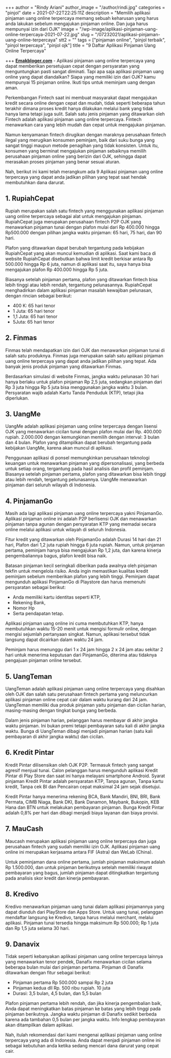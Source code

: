 +++
author = "Rindy Ariani"
author_image = "/author/rindi.jpg"
categories = "pinjol"
date = 2021-07-22T22:25:11Z
description = "Memilih aplikasi pinjaman uang online terpercaya memang sebuah keharusan yang harus anda lakukan sebelum mengajukan pinjaman online. Dan juga harus mempunyai izin dari OJK"
image = "/wp-image/aplikasi-pinjaman-uang-online-terpercaya-2021-07-22.jpg"
slug = "/07232021/aplikasi-pinjaman-uang-online-terpercaya"
stt2 = ""
tags = ["pinjaman online", "pinjol terbaik", "pinjol terpercaya", "pinjol ojk"]
title = "9 Daftar Aplikasi Pinjaman Uang Online Terpercaya"

+++
[**Emakbloger.com**](/) - Aplikasi pinjaman uang online terpercaya yang dapat memberikan persetujuan cepat dengan persyaratan yang menguntungkan pasti sangat diminati. Tapi apa saja aplikasi pinjaman uang online yang dapat diandalkan? Siapa yang memiliki izin dari OJK? kamu mempunyai 15 pinjaman online. Ikuti tips untuk meminjam uang dengan aman.

Perkembangan Fintech saat ini membuat masyarakat dapat mengajukan kredit secara online dengan cepat dan mudah, tidak seperti beberapa tahun terakhir dimana proses kredit hanya dilakukan melalui bank yang tidak hanya lama tetapi juga sulit. Salah satu jenis pinjaman yang ditawarkan oleh Fintech adalah aplikasi pinjaman uang online terpercaya. Fintech menawarkan cara yang lebih mudah dan cepat untuk mengajukan pinjaman.

Namun kenyamanan fintech dirugikan dengan maraknya perusahaan fintech ilegal yang merugikan konsumen peminjam, baik dari suku bunga yang sangat tinggi maupun metode penagihan yang tidak konsisten. Untuk itu, konsumen yang berminat mengajukan pinjaman sebaiknya memilih perusahaan pinjaman online yang berizin dari OJK, sehingga dapat merasakan proses pinjaman yang benar sesuai aturan.

Nah, berikut ini kami telah merangkum ada 9 Aplikasi pinjaman uang online terpercaya yang dapat anda jadikan pilihan yang tepat saat hendak membutuhkan dana darurat.

## 1. RupiahCepat

Rupiah merupakan salah satu fintech yang menggunakan aplikasi pinjaman uang online terpercaya sebagai alat untuk mengajukan pinjaman. RupiahCepat juga merupakan perusahaan fintech P2P OJK yang menawarkan pinjaman tunai dengan plafon mulai dari Rp 400.000 hingga Rp500.000 dengan pilihan jangka waktu pinjaman: 65 hari, 75 hari, dan 90 hari.

Plafon yang ditawarkan dapat berubah tergantung pada kebijakan RupiahCepat yang akan muncul kemudian di aplikasi. Saat kami baca di website RupiahCepat disebutkan bahwa limit kredit berkisar antara Rp 500.000 hingga Rp 6 juta, namun di aplikasi saat itu, saya hanya bisa mengajukan plafon Rp 400.000 hingga Rp 5 juta.

Biasanya setelah pinjaman pertama, plafon yang ditawarkan fintech bisa lebih tinggi atau lebih rendah, tergantung pelunasannya. RupiahCepat menghadirkan dalam aplikasi pinjaman masalah kewajiban pelunasan, dengan rincian sebagai berikut:

* 400 K: 65 hari tenor
* 1 Juta: 65 hari tenor
* 1,1 Juta: 65 hari tenor
* 5Juta: 65 hari tenor

## 2. Finmas

Finmas telah mendapatkan izin dari OJK dan menawarkan pinjaman tunai di salah satu produknya. Finmas juga merupakan salah satu aplikasi pinjaman uang online terpercaya yang dapat anda jadikan pilihan yang tepat. Ada banyak jenis produk pinjaman yang ditawarkan Finmas.

Berdasarkan simulasi di website Finmas, jangka waktu pelunasan 30 hari hanya berlaku untuk plafon pinjaman Rp 2,5 juta, sedangkan pinjaman dari Rp 3 juta hingga Rp 5 juta bisa menggunakan jangka waktu 3 bulan. Persyaratan wajib adalah Kartu Tanda Penduduk (KTP), tetapi jika diperlukan.

## 3. UangMe

UangMe adalah aplikasi pinjaman uang online terpercaya dengan lisensi OJK yang menawarkan cicilan tunai dengan plafon mulai dari Rp. 400.000 rupiah. 2.000.000 dengan kemungkinan memilih dengan interval: 3 bulan dan 4 bulan. Plafon yang ditampilkan dapat berubah tergantung pada kebijakan UangMe, karena akan muncul di aplikasi.

Penggunaan aplikasi di ponsel memungkinkan perusahaan teknologi keuangan untuk menawarkan pinjaman yang dipersonalisasi, yang berbeda untuk setiap orang, tergantung pada hasil analisis dan profil peminjam. Biasanya setelah pinjaman pertama, plafon yang ditawarkan bisa lebih tinggi atau lebih rendah, tergantung pelunasannya. UangMe menawarkan pinjaman dari seluruh wilayah di Indonesia.

## 4. PinjamanGo

Masih ada lagi aplikasi pinjaman uang online terpercaya yakni PinjamanGo. Aplikasi pinjaman online ini adalah P2P berlisensi OJK dan menawarkan pinjaman tanpa agunan dengan persyaratan KTP yang memadai secara online melalui aplikasi untuk wilayah di seluruh Indonesia.

Fitur kredit yang ditawarkan oleh PinjamanGo adalah Durasi 14 hari dan 21 hari, Plafon dari 1,2 juta rupiah hingga 6 juta rupiah. Namun, untuk pinjaman pertama, peminjam hanya bisa mengajukan Rp 1,2 juta, dan karena kinerja pengembaliannya bagus, plafon kredit bisa naik.

Batasan pinjaman kecil seringkali diberikan pada awalnya oleh pinjaman tekfin untuk mengelola risiko. Anda ingin memastikan kualitas kredit peminjam sebelum memberikan plafon yang lebih tinggi. Peminjam dapat mengunduh aplikasi PinjamanGo di Playstore dan harus memenuhi persyaratan sebagai berikut:

* Anda memiliki kartu identitas seperti KTP,
* Rekening Bank,
* Nomor Hp
* Serta pendapatan tetap.

Aplikasi pinjaman uang online ini cuma membutuhkan KTP, hanya membutuhkan waktu 15-20 menit untuk mengisi formulir online, dengan mengisi sejumlah pertanyaan singkat. Namun, aplikasi tersebut tidak langsung dapat dicairkan dalam waktu 24 jam.

Peminjam harus menunggu dari 1 x 24 jam hingga 2 x 24 jam atau sekitar 2 hari untuk menerima keputusan dari PinjamanGo, diterima atau tidaknya pengajuan pinjaman online tersebut.

## 5. UangTeman

UangTeman adalah aplikasi pinjaman uang online terpercaya yang disahkan oleh OJK dan salah satu perusahaan fintech pertama yang meluncurkan aplikasi pinjaman online cepat cair dalam waktu kurang dari 24 jam. UangTeman memiliki dua produk pinjaman yaitu pinjaman dan cicilan harian, masing-masing dengan tingkat bunga yang berbeda.

Dalam jenis pinjaman harian, pelanggan harus membayar di akhir jangka waktu pinjaman. Ini bukan premi tetapi pembayaran satu kali di akhir jangka waktu. Bunga di UangTeman dibagi menjadi pinjaman harian (satu kali pembayaran di akhir jangka waktu) dan cicilan.

## 6. Kredit Pintar

Kredit Pintar dilisensikan oleh OJK P2P. Termasuk fintech yang sangat agresif menjual tunai. Calon pelanggan harus mengunduh aplikasi Kredit Pintar di Play Store dan saat ini hanya melayani smartphone Android. Syarat pinjaman Kredit Pintar adalah persyaratan KTP, Tanpa agunan, Tanpa kartu kredit, Tanpa cek BI dan Pencairan cepat maksimal 24 jam sejak disetujui.

Kredit Pintar hanya menerima rekening BCA, Bank Mandiri, BNI, BRI, Bank Permata, CIMB Niaga, Bank DKI, Bank Danamon, Maybank, Bukopin, KEB Hana dan BTN untuk melakukan pembayaran pinjaman. Bunga Kredit Pintar adalah 0,8% per hari dan dibagi menjadi biaya layanan dan biaya provisi.

## 7. MauCash

Maucash merupakan aplikasi pinjaman uang online terpercaya dan juga perusahaan fintech yang sudah memiliki izin OJK. Aplikasi pinjaman uang online ini merupakan kerjasama antara FIF (Astra) dan WeLab (China).

Untuk peminjaman dana online pertama, jumlah pinjaman maksimum adalah Rp 1.500.000, dan untuk pinjaman berikutnya setelah memiliki riwayat pembayaran yang bagus, jumlah pinjaman dapat ditingkatkan tergantung pada analisis skor kredit dan kinerja pembayaran.

## 8. Kredivo

Kredivo menawarkan pinjaman uang tunai dalam aplikasi pinjamannya yang dapat diunduh dari PlayStore dan Apps Store. Untuk uang tunai, pelanggan mendaftar langsung ke Kredivo, tanpa harus melalui merchant, melalui aplikasi. Pinjaman tunai tersedia hingga maksimum Rp 500.000; Rp 1 juta dan Rp 1,5 juta selama 30 hari.

## 9. Danavix

Tidak seperti kebanyakan aplikasi pinjaman uang online terpercaya lainnya yang menawarkan tenor pendek, Danafix menawarkan cicilan selama beberapa bulan mulai dari pinjaman pertama. Pinjaman di Danafix ditawarkan dengan fitur sebagai berikut:

* Pinjaman pertama Rp 500.000 sampai Rp 2 juta
* Pinjaman kedua dll Rp. 500 ribu rupiah. 10 juta
* Durasi: 3,5 bulan, 4,5 bulan, dan 5,5 bulan

Plafon pinjaman pertama lebih rendah, dan jika kinerja pengembalian baik, Anda dapat meningkatkan batas pinjaman ke batas yang lebih tinggi pada pinjaman berikutnya. Jangka waktu pinjaman di Danafix sedikit berbeda karena ada tambahan 0,5 bulan per jangka waktu. Info lengkap pembayaran akan ditampilkan dalam aplikasi.

Nah, itulah rekomendasi dari kami mengenai aplikasi pinjaman uang online terpercaya yang ada di Indonesia. Anda dapat menjadi pinjaman online ini sebagai kebutuhan anda ketika sedang mencari dana darurat yang cepat cair.
